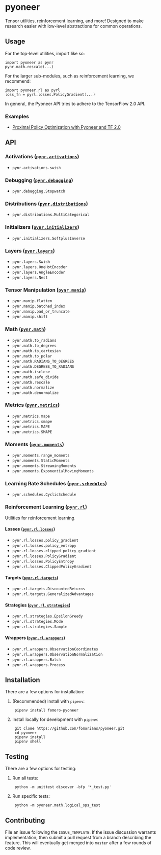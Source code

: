 # pyoneer

Tensor utilities, reinforcement learning, and more! Designed to make research easier with low-level abstractions for common operations.

## Usage

For the top-level utilities, import like so:

    import pyoneer as pynr
    pynr.math.rescale(...)

For the larger sub-modules, such as reinforcement learning, we recommend:

    import pyoneer.rl as pyrl
    loss_fn = pyrl.losses.PolicyGradient(...)

In general, the Pyoneer API tries to adhere to the TensorFlow 2.0 API.

### Examples

- [Proximal Policy Optimization with Pyoneer and TF 2.0](https://github.com/fomorians/ppo)

## API

### Activations ([`pynr.activations`](pyoneer/activations))

- `pynr.activations.swish`

### Debugging ([`pynr.debugging`](pyoneer/debugging))

- `pynr.debugging.Stopwatch`

### Distributions ([`pynr.distributions`](pyoneer/distributions))

- `pynr.distributions.MultiCategorical`

### Initializers ([`pynr.initializers`](pyoneer/initializers))

- `pynr.initializers.SoftplusInverse`

### Layers ([`pynr.layers`](pyoneer/layers))

- `pynr.layers.Swish`
- `pynr.layers.OneHotEncoder`
- `pynr.layers.AngleEncoder`
- `pynr.layers.Nest`

### Tensor Manipulation ([`pynr.manip`](pyoneer/manip))

- `pynr.manip.flatten`
- `pynr.manip.batched_index`
- `pynr.manip.pad_or_truncate`
- `pynr.manip.shift`

### Math ([`pynr.math`](pyoneer/math))

- `pynr.math.to_radians`
- `pynr.math.to_degrees`
- `pynr.math.to_cartesian`
- `pynr.math.to_polar`
- `pynr.math.RADIANS_TO_DEGREES`
- `pynr.math.DEGREES_TO_RADIANS`
- `pynr.math.isclose`
- `pynr.math.safe_divide`
- `pynr.math.rescale`
- `pynr.math.normalize`
- `pynr.math.denormalize`

### Metrics ([`pynr.metrics`](pyoneer/metrics))

- `pynr.metrics.mape`
- `pynr.metrics.smape`
- `pynr.metrics.MAPE`
- `pynr.metrics.SMAPE`

### Moments ([`pynr.moments`](pyoneer/moments))

- `pynr.moments.range_moments`
- `pynr.moments.StaticMoments`
- `pynr.moments.StreamingMoments`
- `pynr.moments.ExponentialMovingMoments`

### Learning Rate Schedules ([`pynr.schedules`](pyoneer/schedules))

- `pynr.schedules.CyclicSchedule`

### Reinforcement Learning ([`pynr.rl`](pyoneer/rl))

Utilities for reinforcement learning.

#### Losses ([`pynr.rl.losses`](pyoneer/rl/losses))

- `pynr.rl.losses.policy_gradient`
- `pynr.rl.losses.policy_entropy`
- `pynr.rl.losses.clipped_policy_gradient`
- `pynr.rl.losses.PolicyGradient`
- `pynr.rl.losses.PolicyEntropy`
- `pynr.rl.losses.ClippedPolicyGradient`

#### Targets ([`pynr.rl.targets`](pyoneer/rl/targets))

- `pynr.rl.targets.DiscountedReturns`
- `pynr.rl.targets.GeneralizedAdvantages`

#### Strategies ([`pynr.rl.strategies`](pyoneer/rl/strategies))

- `pynr.rl.strategies.EpsilonGreedy`
- `pynr.rl.strategies.Mode`
- `pynr.rl.strategies.Sample`

#### Wrappers ([`pynr.rl.wrappers`](pyoneer/rl/wrappers))

- `pynr.rl.wrappers.ObservationCoordinates`
- `pynr.rl.wrappers.ObservationNormalization`
- `pynr.rl.wrappers.Batch`
- `pynr.rl.wrappers.Process`

## Installation

There are a few options for installation:

1. (Recommended) Install with `pipenv`:

        pipenv install fomoro-pyoneer

2. Install locally for development with `pipenv`:

        git clone https://github.com/fomorians/pyoneer.git
        cd pyoneer
        pipenv install
        pipenv shell

## Testing

There are a few options for testing:

1. Run all tests:

        python -m unittest discover -bfp '*_test.py'

2. Run specific tests:

        python -m pyoneer.math.logical_ops_test

## Contributing

File an issue following the `ISSUE_TEMPLATE`. If the issue discussion warrants implementation, then submit a pull request from a branch describing the feature. This will eventually get merged into `master` after a few rounds of code review.
